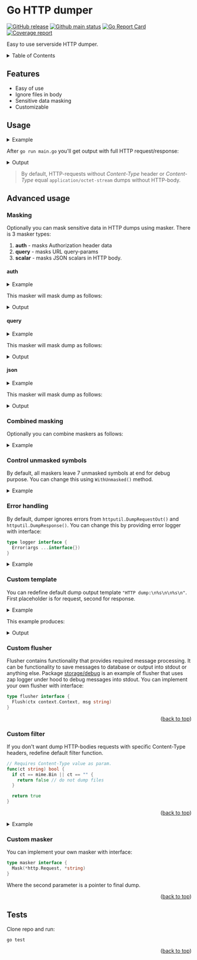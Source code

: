 <a id="readme-top"></a>
# Go HTTP dumper

[![GitHub release][Release img]][Release src] [![Github main status][Github main status badge]][Github main status src] [![Go Report Card][Go Report Card badge]][Go Report Card src] [![Coverage report][Codecov report badge]][Codecov report src]

Easy to use serverside HTTP dumper.

<!-- TABLE OF CONTENTS -->
<details>
  <summary>Table of Contents</summary>
  <ol>
    <li><a href="#features">Features</a></li>
    <li><a href="#usage">Usage</a></li>
    <li>
        <a href="#advanced-usage">Advanced usage</a>
        <ul>
            <li><a href="#masking">Masking</a></li>
            <ul>
                <li><a href="#auth">auth</a></li>
                <li><a href="#query">query</a></li>
                <li><a href="#json">json</a></li>
            </ul>
            <li><a href="#combined-masking">Combined Masking</a></li>
            <li><a href="#control-unmasked-symbols">Control unmasked symbols</a></li>
            <li><a href="#error-handling">Error handling</a></li>
            <li><a href="#custom-template">Custom template</a></li>
            <li><a href="#custom-flusher">Custom flusher</a></li>
            <li><a href="#custom-filter">Custom filter</a></li>
            <li><a href="#custom-masker">Custom masker</a></li>
        </ul>
    </li>
    <li><a href="#tests">Tests</a></li>
  </ol>
</details>

## Features
* Easy of use
* Ignore files in body
* Sensitive data masking
* Customizable

## Usage

<details>
  <summary>Example</summary>

```go
package main

import (
  "net/http"

  "github.com/nafigator/http/server/dumper"
  "github.com/nafigator/http/storage/debug"
  "github.com/nafigator/zapper"
  "github.com/nafigator/zapper/conf"
)

const (
  zapConfig = `
level: debug
encoding: console
outputPaths:
  - stdout
errorOutputPaths:
  - stderr
encoderConfig:
  messageKey: message
  levelKey:   level
  timeKey:    time
  levelEncoder: capital
  timeEncoder:
    layout: 2006-01-02 15:04:05.000
`
)

func main() {
  log := zapper.Must(conf.MustYML(zapConfig))
  d := dumper.New(debug.New(log))
  mux := http.NewServeMux()

  mux.Handle("/", Home)

  srv := http.Server{
    Handler: d.MiddleWare(mux),
  }

  if err := httpServer.ListenAndServe(); err != nil {
    log.Fatal(err)
  }
}

func Home(w http.ResponseWriter, r *http.Request) {
  fmt.Fprint(w, "Homepage")
}
```
<p align="right">(<a href="#readme-top">back to top</a>)</p>

</details>

After `go run main.go` you'll get output with full HTTP request/response:

<details>
  <summary>Output</summary>

```
2025-01-08 09:18:29.254	DEBUG	HTTP dump:
GET / HTTP/1.1
Host: localhost
Accept-Encoding: gzip



HTTP/1.1 OK 200
Date: Wed, 08 Jan 2025 06:18:29 GMT

Homepage
```
<p align="right">(<a href="#readme-top">back to top</a>)</p>

</details>

> By default, HTTP-requests without *Content-Type* header or *Content-Type* equal `application/octet-stream` dumps
> without HTTP-body.


## Advanced usage
### Masking
Optionally you can mask sensitive data in HTTP dumps using masker. There is 3 masker types:
1. **auth** - masks Authorization header data
2. **query** - masks URL query-params
3. **scalar** - masks JSON scalars in HTTP body.

#### auth

<details>
  <summary>Example</summary>

```go
import (
  "github.com/nafigator/http/server/dumper"
  "github.com/nafigator/http/storage/debug"
  "github.com/nafigator/http/masker/auth"
)

func main() {
  ...
  d := dumper.New(debug.New(log)).
    WithMasker(auth.New()) // Add auth masker
  ...
```
<p align="right">(<a href="#readme-top">back to top</a>)</p>
</details>

This masker will mask dump as follows:

<details>
  <summary>Output</summary>

```shell
2025-01-08 09:18:29.254	DEBUG	HTTP dump:
GET /api/v3/checks/ HTTP/1.1
Host: example.io
Authorization: Bearer ************************f437de0
User-Agent: Go-http-client/1.1
Accept-Encoding: gzip



HTTP/2.0 403 Forbidden
Content-Length: 28
Content-Type: application/json
Date: Wed, 08 Jan 2025 06:18:29 GMT
X-Frame-Options: DENY

{"error": "invalid api key"}
```
<p align="right">(<a href="#readme-top">back to top</a>)</p>
</details>

#### query

<details>
  <summary>Example</summary>

```go
import (
  "github.com/nafigator/http/server/dumper"
  "github.com/nafigator/http/storage/debug"
  "github.com/nafigator/http/masker/query"
)

func main() {
  ...
  d := dumper.New(debug.New(log)).
    WithMasker(query.New([]string{"user","secret"})) // Add query masker
  ...
```
<p align="right">(<a href="#readme-top">back to top</a>)</p>
</details>

This masker will mask dump as follows:

<details>
  <summary>Output</summary>

```
2025-01-08 09:18:29.254	DEBUG	HTTP dump:
GET /api/v3/checks?user=**onymous&secret=*****6789ABC HTTP/1.1
Host: example.io
User-Agent: Go-http-client/1.1
Accept-Encoding: gzip



HTTP/2.0 403 Forbidden
Content-Length: 28
Content-Type: application/json
Date: Wed, 08 Jan 2025 06:18:29 GMT
X-Frame-Options: DENY

{"error": "invalid secret"}
```
<p align="right">(<a href="#readme-top">back to top</a>)</p>
</details>

#### json

<details>
  <summary>Example</summary>

```go
import (
  "github.com/nafigator/http/client/dumper"
  "github.com/nafigator/http/storage/debug"
  "github.com/nafigator/http/masker/json"
)

func main() {
  ...
  d := dumper.New(debug.New(log)).
    WithMasker(json.New([]string{"user","secret"})) // Add JSON masker
  ...
```
<p align="right">(<a href="#readme-top">back to top</a>)</p>
</details>

This masker will mask dump as follows:

<details>
  <summary>Output</summary>

```
2025-01-08 09:18:29.254	DEBUG	HTTP dump:
POST /api/v3/checks/ HTTP/1.1
Host: example.io
User-Agent: Go-http-client/1.1
Content-Type: application/json
Accept-Encoding: gzip

{"user":"**onymous","secret":"*****6789ABC"}


HTTP/2.0 403 Forbidden
Content-Length: 28
Content-Type: application/json
Date: Wed, 08 Jan 2025 06:18:29 GMT
X-Frame-Options: DENY

{"error":"invalid secret"}
```
<p align="right">(<a href="#readme-top">back to top</a>)</p>
</details>

### Combined masking
Optionally you can combine maskers as follows:

<details>
  <summary>Example</summary>

```go
  ...
  m := auth.New().
    WithNext(json.New([]string{"secret"}))
  d := dumper.New(debug.New(log)).
    WithMasker(m) // Add auth and JSON masker
  ...
```
<p align="right">(<a href="#readme-top">back to top</a>)</p>
</details>

### Control unmasked symbols
By default, all maskers leave 7 unmasked symbols at end for debug purpose. You can change this using `WithUnmasked()`
method.

<details>
  <summary>Example</summary>

```go
  ...
  m := auth.New().WithUnmasked(0)
  d := dumper.New(debug.New(log)).
    WithMasker(m) // Add auth with entire value masker
  ...
```
<p align="right">(<a href="#readme-top">back to top</a>)</p>
</details>

### Error handling
By default, dumper ignores errors from `httputil.DumpRequestOut()` and `httputil.DumpResponse()`. You can change this
by providing error logger with interface:
```go
type logger interface {
  Error(args ...interface{})
}
```

<details>
  <summary>Example</summary>

```go
  ...
  log := zapper.Must(conf.Must())

  d := dumper.
    New(debug.New(log)).
    WithErrLogger(log)
  ...
```
<p align="right">(<a href="#readme-top">back to top</a>)</p>
</details>

### Custom template
You can redefine default dump output template `"HTTP dump:\n%s\n\n%s\n"`. First placeholder is for request, second
for response.

<details>
  <summary>Example</summary>

```go
  ...
  d := dumper.New(debug.New(log)).
    WithTemplate("Dump:\n%s\n✭ ✭ ✭ ✭ ✭ ✭ ✭ ✭ ✭ ✭\n%s\n")
  ...
```
<p align="right">(<a href="#readme-top">back to top</a>)</p>
</details>

This example produces:

<details>
  <summary>Output</summary>

```
2025-01-09 16:03:20.461	DEBUG	Dump:
GET /api/v3/checks/ HTTP/1.1
Host: example.io
User-Agent: Go-http-client/1.1
Accept-Encoding: gzip


✭ ✭ ✭ ✭ ✭ ✭ ✭ ✭ ✭ ✭

HTTP/2.0 401 Unauthorized
Content-Length: 28
Content-Type: application/json
Date: Thu, 09 Jan 2025 13:03:20 GMT
X-Frame-Options: DENY

{"error": "missing api key"}
```
<p align="right">(<a href="#readme-top">back to top</a>)</p>
</details>

### Custom flusher
Flusher contains functionality that provides required message processing. It can be functionality to save
messages to database or output into stdout or anything else. Package [storage/debug][debug src] is an example of 
flusher that uses zap logger under hood to debug messages into stdout. You can implement your own flusher with
interface:
```go
type flusher interface {
  Flush(ctx context.Context, msg string)
}
```
<p align="right">(<a href="#readme-top">back to top</a>)</p>

### Custom filter
If you don't want dump HTTP-bodies requests with specific Content-Type headers, redefine default filter function.
```go
// Requires Content-Type value as param.
func(ct string) bool {
  if ct == mime.Bin || ct == "" {
    return false // do not dump files
  }

  return true
}
```
<p align="right">(<a href="#readme-top">back to top</a>)</p>

<details>
  <summary>Example</summary>

```go
  ...
  d := dumper.New(debug.New(log)).
    WithFilter(func(ct string) bool {
      return ct != mime.PDF // do not dump PDF file in body
    })
  ...
```
<p align="right">(<a href="#readme-top">back to top</a>)</p>
</details>

### Custom masker
You can implement your own masker with interface:
```go
type masker interface {
  Mask(*http.Request, *string)
}
```
Where the second parameter is a pointer to final dump.
<p align="right">(<a href="#readme-top">back to top</a>)</p>

## Tests
Clone repo and run:
```shell
go test
```
<p align="right">(<a href="#readme-top">back to top</a>)</p>

[Release img]: https://img.shields.io/github/v/tag/nafigator/http?logo=github&labelColor=333&color=teal&filter=server/dumper*
[Release src]: https://github.com/nafigator/http/tree/main/server/dumper
[Github main status src]: https://github.com/nafigator/http/tree/main/server/dumper
[Github main status badge]: https://github.com/nafigator/http/actions/workflows/go.yml/badge.svg?branch=main
[Go Report Card src]: https://goreportcard.com/report/github.com/nafigator/http/server/dumper
[Go Report Card badge]: https://goreportcard.com/badge/github.com/nafigator/http/server/dumper
[Codecov report src]: https://app.codecov.io/gh/nafigator/http/tree/main
[Codecov report badge]: https://codecov.io/gh/nafigator/http/branch/main/graph/badge.svg
[debug src]: https://github.com/nafigator/http/tree/main/storage/debug

